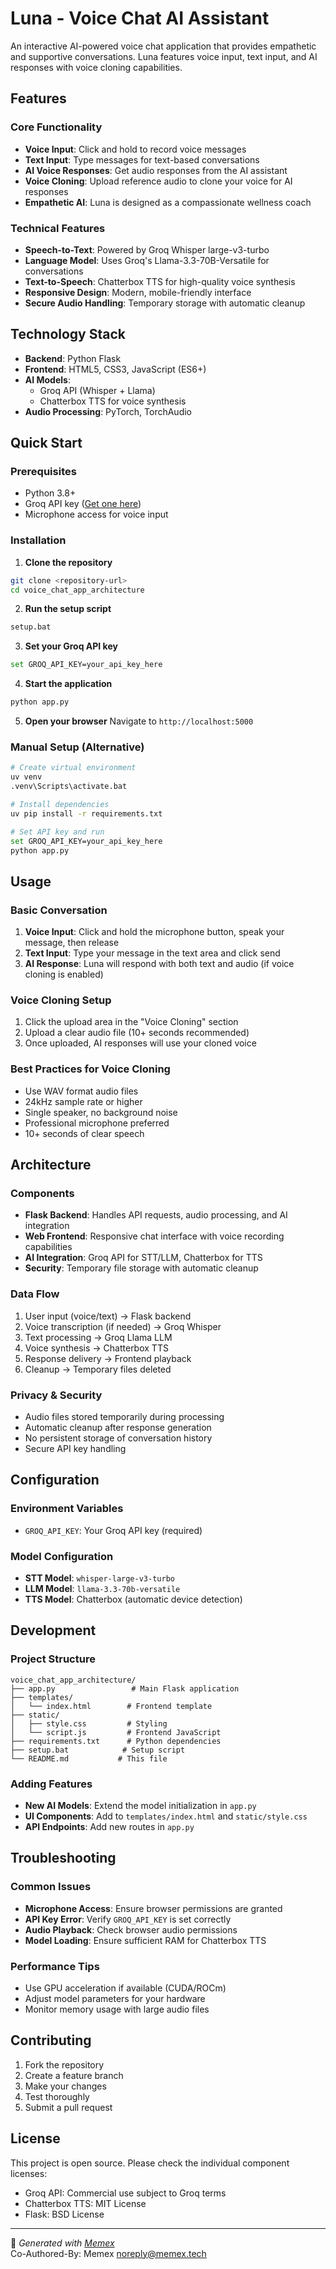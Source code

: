 # Luna - Voice Chat AI Assistant

An interactive AI-powered voice chat application that provides empathetic and supportive conversations. Luna features voice input, text input, and AI responses with voice cloning capabilities.

## Features

### Core Functionality
- **Voice Input**: Click and hold to record voice messages
- **Text Input**: Type messages for text-based conversations  
- **AI Voice Responses**: Get audio responses from the AI assistant
- **Voice Cloning**: Upload reference audio to clone your voice for AI responses
- **Empathetic AI**: Luna is designed as a compassionate wellness coach

### Technical Features
- **Speech-to-Text**: Powered by Groq Whisper large-v3-turbo
- **Language Model**: Uses Groq's Llama-3.3-70B-Versatile for conversations
- **Text-to-Speech**: Chatterbox TTS for high-quality voice synthesis
- **Responsive Design**: Modern, mobile-friendly interface
- **Secure Audio Handling**: Temporary storage with automatic cleanup

## Technology Stack

- **Backend**: Python Flask
- **Frontend**: HTML5, CSS3, JavaScript (ES6+)
- **AI Models**: 
  - Groq API (Whisper + Llama)
  - Chatterbox TTS for voice synthesis
- **Audio Processing**: PyTorch, TorchAudio

## Quick Start

### Prerequisites
- Python 3.8+
- Groq API key ([Get one here](https://console.groq.com))
- Microphone access for voice input

### Installation

1. **Clone the repository**
```bash
git clone <repository-url>
cd voice_chat_app_architecture
```

2. **Run the setup script**
```bash
setup.bat
```

3. **Set your Groq API key**
```bash
set GROQ_API_KEY=your_api_key_here
```

4. **Start the application**
```bash
python app.py
```

5. **Open your browser**
Navigate to `http://localhost:5000`

### Manual Setup (Alternative)

```bash
# Create virtual environment
uv venv
.venv\Scripts\activate.bat

# Install dependencies
uv pip install -r requirements.txt

# Set API key and run
set GROQ_API_KEY=your_api_key_here
python app.py
```

## Usage

### Basic Conversation
1. **Voice Input**: Click and hold the microphone button, speak your message, then release
2. **Text Input**: Type your message in the text area and click send
3. **AI Response**: Luna will respond with both text and audio (if voice cloning is enabled)

### Voice Cloning Setup
1. Click the upload area in the "Voice Cloning" section
2. Upload a clear audio file (10+ seconds recommended)
3. Once uploaded, AI responses will use your cloned voice

### Best Practices for Voice Cloning
- Use WAV format audio files
- 24kHz sample rate or higher
- Single speaker, no background noise
- Professional microphone preferred
- 10+ seconds of clear speech

## Architecture

### Components
- **Flask Backend**: Handles API requests, audio processing, and AI integration
- **Web Frontend**: Responsive chat interface with voice recording capabilities
- **AI Integration**: Groq API for STT/LLM, Chatterbox for TTS
- **Security**: Temporary file storage with automatic cleanup

### Data Flow
1. User input (voice/text) → Flask backend
2. Voice transcription (if needed) → Groq Whisper
3. Text processing → Groq Llama LLM
4. Voice synthesis → Chatterbox TTS
5. Response delivery → Frontend playback
6. Cleanup → Temporary files deleted

### Privacy & Security
- Audio files stored temporarily during processing
- Automatic cleanup after response generation
- No persistent storage of conversation history
- Secure API key handling

## Configuration

### Environment Variables
- `GROQ_API_KEY`: Your Groq API key (required)

### Model Configuration
- **STT Model**: `whisper-large-v3-turbo`
- **LLM Model**: `llama-3.3-70b-versatile`
- **TTS Model**: Chatterbox (automatic device detection)

## Development

### Project Structure
```
voice_chat_app_architecture/
├── app.py                 # Main Flask application
├── templates/
│   └── index.html        # Frontend template
├── static/
│   ├── style.css         # Styling
│   └── script.js         # Frontend JavaScript
├── requirements.txt      # Python dependencies
├── setup.bat            # Setup script
└── README.md           # This file
```

### Adding Features
- **New AI Models**: Extend the model initialization in `app.py`
- **UI Components**: Add to `templates/index.html` and `static/style.css`
- **API Endpoints**: Add new routes in `app.py`

## Troubleshooting

### Common Issues
- **Microphone Access**: Ensure browser permissions are granted
- **API Key Error**: Verify `GROQ_API_KEY` is set correctly
- **Audio Playback**: Check browser audio permissions
- **Model Loading**: Ensure sufficient RAM for Chatterbox TTS

### Performance Tips
- Use GPU acceleration if available (CUDA/ROCm)
- Adjust model parameters for your hardware
- Monitor memory usage with large audio files

## Contributing

1. Fork the repository
2. Create a feature branch
3. Make your changes
4. Test thoroughly
5. Submit a pull request

## License

This project is open source. Please check the individual component licenses:
- Groq API: Commercial use subject to Groq terms
- Chatterbox TTS: MIT License
- Flask: BSD License

---

🤖 *Generated with [Memex](https://memex.tech)*  
Co-Authored-By: Memex <noreply@memex.tech>
